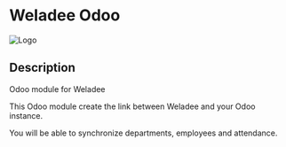 # Weladee Odoo 



![Logo](https://vgy.me/jlVton.png)


## Description

Odoo module for Weladee

This Odoo module create the link between Weladee and your Odoo instance.

You will be able to synchronize departments, employees and attendance.